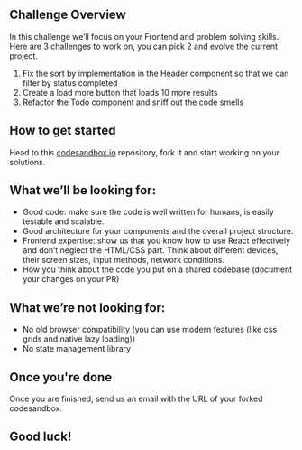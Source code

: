 ## Challenge Overview
In this challenge we’ll focus on your Frontend and problem solving skills. Here are 3 challenges to work on, you can pick 2 and evolve the current project.

1. Fix the sort by implementation in the Header component so that we can filter by status completed
2. Create a load more button that loads 10 more results
3. Refactor the Todo component and sniff out the code smells


## How to get started
Head to this [codesandbox.io](https://codesandbox.io/s/engineering-assignment-487bnf) repository, fork it and start working on your solutions.


## What we’ll be looking for:
- Good code: make sure the code is well written for humans, is easily testable and scalable.
- Good architecture for your components and the overall project structure.
- Frontend expertise: show us that you know how to use React effectively and don’t neglect the HTML/CSS part. Think about different devices, their screen sizes, input methods, network conditions. 
- How you think about the code you put on a shared codebase (document your changes on your PR)


## What we’re not looking for:
- No old browser compatibility (you can use modern features (like css grids and native lazy loading))
- No state management library


## Once you're done
Once you are finished, send us an email with the URL of your forked codesandbox.

## Good luck!
